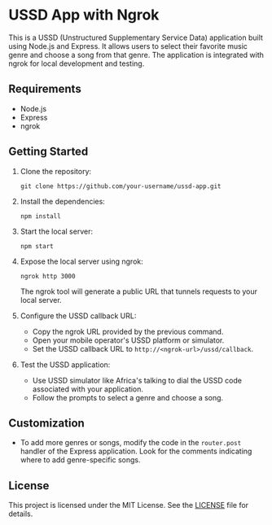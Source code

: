 # USSD App with Ngrok

This is a USSD (Unstructured Supplementary Service Data) application built using Node.js and Express. It allows users to select their favorite music genre and choose a song from that genre. The application is integrated with ngrok for local development and testing.

## Requirements

- Node.js
- Express
- ngrok

## Getting Started

1. Clone the repository:

   ```shell
   git clone https://github.com/your-username/ussd-app.git
   ```

2. Install the dependencies:

   ```shell
   npm install
   ```

3. Start the local server:

   ```shell
   npm start
   ```

4. Expose the local server using ngrok:

   ```shell
   ngrok http 3000
   ```

   The ngrok tool will generate a public URL that tunnels requests to your local server.

5. Configure the USSD callback URL:

   - Copy the ngrok URL provided by the previous command.
   - Open your mobile operator's USSD platform or simulator.
   - Set the USSD callback URL to `http://<ngrok-url>/ussd/callback`.

6. Test the USSD application:

   - Use USSD simulator like Africa's talking to dial the USSD code associated with your application.
   - Follow the prompts to select a genre and choose a song.

## Customization

- To add more genres or songs, modify the code in the `router.post` handler of the Express application. Look for the comments indicating where to add genre-specific songs.

## License

This project is licensed under the MIT License. See the [LICENSE](LICENSE) file for details.
